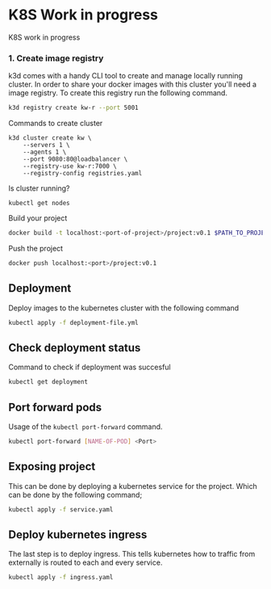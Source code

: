 # K8S Work in progress
K8S work in progress
### 1. Create image registry
k3d comes with a handy CLI tool to create and manage locally running cluster. In order to share your docker images with this cluster you'll need a image registry. To create this registry run the following command.
```bash
k3d registry create kw-r --port 5001
```

Commands to create cluster
```
k3d cluster create kw \
    --servers 1 \
    --agents 1 \
    --port 9080:80@loadbalancer \
    --registry-use kw-r:7000 \
    --registry-config registries.yaml
```

Is cluster running?
```
kubectl get nodes
```

Build your project
```bash 
docker build -t localhost:<port-of-project>/project:v0.1 $PATH_TO_PROJECT
```

Push the project
```bash
docker push localhost:<port>/project:v0.1
```

## Deployment
Deploy images to the kubernetes cluster with the following command
```bash
kubectl apply -f deployment-file.yml
```

## Check deployment status
Command to check if deployment was succesful
```bash
kubectl get deployment
```

## Port forward pods
Usage of the `kubectl port-forward` command.
```bash
kubectl port-forward [NAME-OF-POD] <Port>
```

## Exposing project
This can be done by deploying a kubernetes service for the project.
Which can be done by the following command;
```bash
kubectl apply -f service.yaml
```

## Deploy kubernetes ingress
The last step is to deploy ingress. This tells kubernetes how to traffic from externally is routed to each and every service.
```bash
kubectl apply -f ingress.yaml
```
